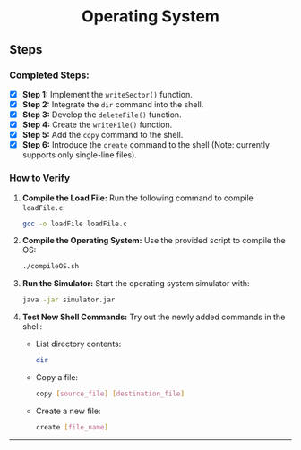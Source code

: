 <h1 align="center">Operating System</h1>

## Steps

### Completed Steps:
- [x] **Step 1:** Implement the `writeSector()` function.
- [x] **Step 2:** Integrate the `dir` command into the shell.
- [x] **Step 3:** Develop the `deleteFile()` function.
- [x] **Step 4:** Create the `writeFile()` function.
- [x] **Step 5:** Add the `copy` command to the shell.
- [x] **Step 6:** Introduce the `create` command to the shell (Note: currently supports only single-line files).

### How to Verify

1. **Compile the Load File:**
   Run the following command to compile `loadFile.c`:
   ```bash
   gcc -o loadFile loadFile.c
   ```

2. **Compile the Operating System:**
   Use the provided script to compile the OS:
   ```bash
   ./compileOS.sh
   ```

3. **Run the Simulator:**
   Start the operating system simulator with:
   ```bash
   java -jar simulator.jar
   ```

4. **Test New Shell Commands:**
   Try out the newly added commands in the shell:
   - List directory contents:
     ```bash
     dir
     ```
   - Copy a file:
     ```bash
     copy [source_file] [destination_file]
     ```
   - Create a new file:
     ```bash
     create [file_name]
     ```

---
